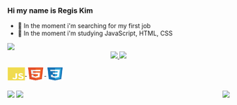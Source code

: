 ### Hi my name is Regis Kim

- 🔭 In the moment i'm searching for my first job
- 🌱 In the moment i'm studying JavaScript, HTML, CSS
 
<img height="200" src="https://i.pinimg.com/originals/55/4f/6e/554f6ea916913c2caab8ec97be82698c.gif">

<div align="center">
  <a href="https://github.com/regiskim02">
  <img height="170em" src="https://github-readme-stats.vercel.app/api?username=regiskim02&show_icons=true&theme=synthwave&include_all_commits=true&count_private=true"/>
  <img height="170em" src="https://github-readme-stats.vercel.app/api/top-langs/?username=regiskim02&layout=compact&langs_count=7&theme=synthwave"/>
</div>
  <div style="display: inline_block"><br>
  <img align="center" alt="Js" height="30" width="40" src="https://raw.githubusercontent.com/devicons/devicon/master/icons/javascript/javascript-plain.svg">
  <img align="center" alt="HTML" height="30" width="40" src="https://raw.githubusercontent.com/devicons/devicon/master/icons/html5/html5-original.svg">
  <img align="center" alt="CSS" height="30" width="40" src="https://raw.githubusercontent.com/devicons/devicon/master/icons/css3/css3-original.svg">
   </div>
    
  ###
    
  <a href = "mailto:regiskim987@gmail"><img src="https://img.shields.io/badge/Gmail-D14836?style=for-the-badge&logo=gmail&logoColor=white" target="_blank"></a>
  <a href="https://www.linkedin.com/in/regis-hyeon-ho-kim-919458220/" target="_blank"><img src="https://img.shields.io/badge/-LinkedIn-%230077B5?style=for-the-badge&logo=linkedin&logoColor=white" target="_blank"></a> <img align="right" height="170" src="https://i.pinimg.com/originals/4f/d0/c0/4fd0c049c173c9beb5a0101a84deb6f9.gif">
